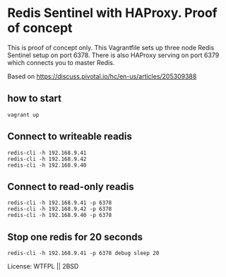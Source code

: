 # Redis Sentinel with HAProxy. Proof of concept

This is proof of concept only. This Vagrantfile sets up three node Redis
Sentinel setup on port 6378.  There is also HAProxy serving on port 6379
which connects you to master Redis.

Based on https://discuss.pivotal.io/hc/en-us/articles/205309388

## how to start

    vagrant up

## Connect to writeable readis

    redis-cli -h 192.168.9.41
    redis-cli -h 192.168.9.42
    redis-cli -h 192.168.9.40

## Connect to read-only readis

    redis-cli -h 192.168.9.41 -p 6378
    redis-cli -h 192.168.9.42 -p 6378
    redis-cli -h 192.168.9.40 -p 6378

## Stop one redis for 20 seconds

    redis-cli -h 192.168.9.41 -p 6378 debug sleep 20

License: WTFPL || 2BSD

